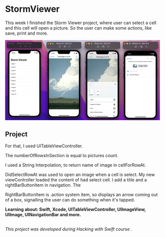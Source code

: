 # StormViewer

This week I finished the Storm Viewer project, where user can select a cell and this cell will open a picture. So the user can make some actions, like save, print and more.

![ezcv logo](images/stormViewerScreenShot.png)

## Project

For that, I used UITableViewController.

The numberOfRowsInSection is equal to pictures count.

I used a String Interpolation, to return name of image in cellForRowAt.

DidSelectRowAt was used to open an image when a cell is select. My new viewController loaded the content of had select cell. I add a title and a rightBarButtonItem in navigation. The 

RightBarButtonItem is .action system item, so displays an arrow coming out of a box, signalling the user can do something when it's tapped.

**Learning about: Swift, Xcode, UITableViewController, UIImageView, UIImage, UINavigationBar and more.**

##

*This project was developed during Hacking with Swift course .*
